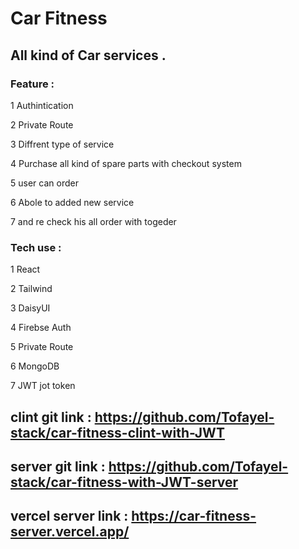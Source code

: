# Car Fitness 
## All kind of Car services .

### Feature :

1 Authintication 

2 Private Route 

3 Diffrent type of service 

4 Purchase all kind of spare parts with checkout system

5 user can order 

6 Abole to added new service 

7 and re check his all order with togeder 


### Tech use :


1 React 

2 Tailwind 

3 DaisyUI

4 Firebse Auth 

5 Private Route 

6 MongoDB

7 JWT jot token 


## clint git link : https://github.com/Tofayel-stack/car-fitness-clint-with-JWT
## server git link : https://github.com/Tofayel-stack/car-fitness-with-JWT-server
## vercel server link : https://car-fitness-server.vercel.app/


